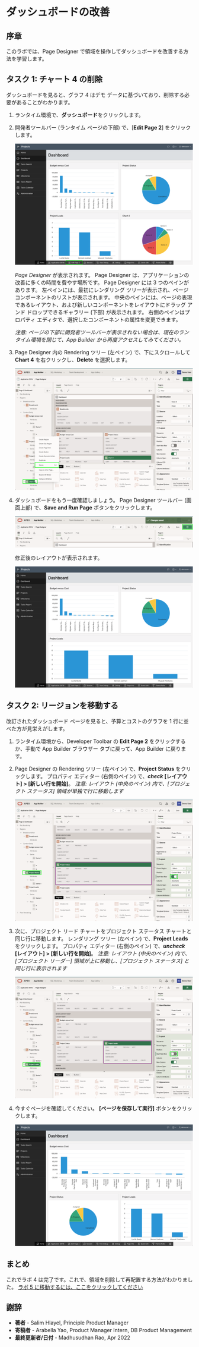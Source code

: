 # ダッシュボードの改善

## 序章

このラボでは、Page Designer で領域を操作してダッシュボードを改善する方法を学習します。

## タスク 1: チャート 4 の削除
ダッシュボードを見ると、グラフ 4 はデモ データに基づいており、削除する必要があることがわかります。

1. ランタイム環境で、**ダッシュボード**をクリックします。
2. 開発者ツールバー (ランタイム ページの下部) で、[**Edit Page 2**] をクリックします。

    ![](images/go-page2.png " ")

    *Page Designer* が表示されます。 Page Designer は、アプリケーションの改善に多くの時間を費やす場所です。 Page Designer には 3 つのペインがあります。 左ペインには、最初にレンダリング ツリーが表示され、ページ コンポーネントのリストが表示されます。 中央のペインには、ページの表現であるレイアウト、および新しいコンポーネントをレイアウトにドラッグ アンド ドロップできるギャラリー (下部) が表示されます。 右側のペインはプロパティ エディタで、選択したコンポーネントの属性を変更できます。

     *注意: ページの下部に開発者ツールバーが表示されない場合は、現在のランタイム環境を閉じて、App Builder から再度アクセスしてみてください。*

3. Page Designer 内の Rendering ツリー (左ペイン) で、下にスクロールして **Chart 4** を右クリックし、**Delete** を選択します。

    ![](images/delete-chart.png " ")

4. ダッシュボードをもう一度確認しましょう。
     Page Designer ツールバー (画面上部) で、**Save and Run Page** ボタンをクリックします。

    ![](images/run-dash.png " ")

    修正後のレイアウトが表示されます。

    ![](images/view-dash.png " ")

## タスク 2: リージョンを移動する
改訂されたダッシュボード ページを見ると、予算とコストのグラフを 1 行に並べた方が見栄えがします。

1. ランタイム環境から、Developer Toolbar の **Edit Page 2** をクリックするか、手動で App Builder ブラウザー タブに戻って、App Builder に戻ります。
2. Page Designer の Rendering ツリー (左ペイン) で、**Project Status** をクリックします。
     プロパティ エディター (右側のペイン) で、**_check_** **[レイアウト] > [新しい行を開始]**。
     *注意: レイアウト (中央のペイン) 内で、[プロジェクト ステータス] 領域が単独で行に移動します*

    ![](images/set-status.png " ")

3. 次に、プロジェクト リード チャートをプロジェクト ステータス チャートと同じ行に移動します。
     レンダリング ツリー (左ペイン) で、**Project Leads** をクリックします。
     プロパティ エディター (右側のペイン) で、**_uncheck_** **[レイアウト] > [新しい行を開始]**。
     *注意: レイアウト (中央のペイン) 内で、[プロジェクト リーダー] 領域が上に移動し、[プロジェクト ステータス] と同じ行に表示されます*

    ![](images/set-leads.png " ")

5. 今すぐページを確認してください。
     **[ページを保存して実行]** ボタンをクリックします。

    ![](images/final-dash.png " ")

## **まとめ**

これでラボ 4 は完了です。これで、領域を削除して再配置する方法がわかりました。 [ラボ 5 に移動するには、ここをクリックしてください](?lab=lab-5-improving-projects)

## **謝辞**

  - **著者** - Salim Hlayel, Principle Product Manager
  - **寄稿者** - Arabella Yao, Product Manager Intern, DB Product Management
  - **最終更新者/日付** - Madhusudhan Rao, Apr 2022
